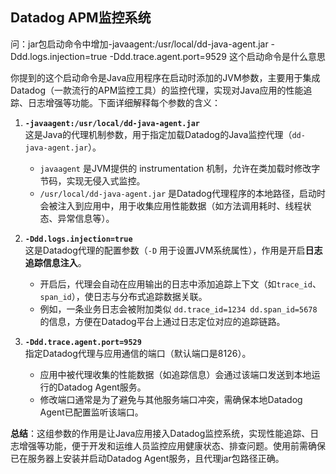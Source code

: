 ## Datadog APM监控系统
问：jar包启动命令中增加-javaagent:/usr/local/dd-java-agent.jar -Ddd.logs.injection=true -Ddd.trace.agent.port=9529 这个启动命令是什么意思

你提到的这个启动命令是Java应用程序在启动时添加的JVM参数，主要用于集成Datadog（一款流行的APM监控工具）的监控代理，实现对Java应用的性能追踪、日志增强等功能。下面详细解释每个参数的含义：

1. **`-javaagent:/usr/local/dd-java-agent.jar`**  
   这是Java的代理机制参数，用于指定加载Datadog的Java监控代理（`dd-java-agent.jar`）。  
   - `javaagent` 是JVM提供的 instrumentation 机制，允许在类加载时修改字节码，实现无侵入式监控。  
   - `/usr/local/dd-java-agent.jar` 是Datadog代理程序的本地路径，启动时会被注入到应用中，用于收集应用性能数据（如方法调用耗时、线程状态、异常信息等）。

2. **`-Ddd.logs.injection=true`**  
   这是Datadog代理的配置参数（`-D` 用于设置JVM系统属性），作用是开启**日志追踪信息注入**。  
   - 开启后，代理会自动在应用输出的日志中添加追踪上下文（如`trace_id`、`span_id`），使日志与分布式追踪数据关联。  
   - 例如，一条业务日志会被附加类似 `dd.trace_id=1234 dd.span_id=5678` 的信息，方便在Datadog平台上通过日志定位对应的追踪链路。

3. **`-Ddd.trace.agent.port=9529`**  
   指定Datadog代理与应用通信的端口（默认端口是8126）。  
   - 应用中被代理收集的性能数据（如追踪信息）会通过该端口发送到本地运行的Datadog Agent服务。  
   - 修改端口通常是为了避免与其他服务端口冲突，需确保本地Datadog Agent已配置监听该端口。


**总结**：这组参数的作用是让Java应用接入Datadog监控系统，实现性能追踪、日志增强等功能，便于开发和运维人员监控应用健康状态、排查问题。使用前需确保已在服务器上安装并启动Datadog Agent服务，且代理jar包路径正确。


